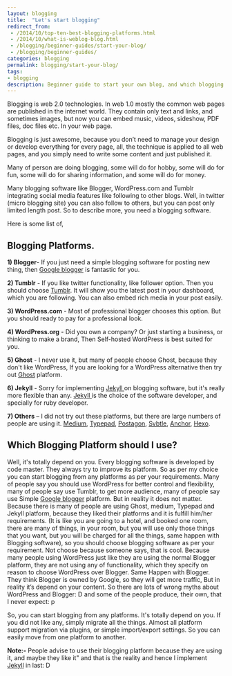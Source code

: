 ```yaml
---
layout: blogging
title:  "Let's start blogging"
redirect_from:
 - /2014/10/top-ten-best-blogging-platforms.html
 - /2014/10/what-is-weblog-blog.html
 - /blogging/beginner-guides/start-your-blog/
 - /blogging/beginner-guides/
categories: blogging
permalink: blogging/start-your-blog/
tags: 
- blogging
description: Beginner guide to start your own blog, and which blogging platform you should use.
---
```


Blogging is web 2.0 technologies. In web 1.0 mostly the common web pages are published in the internet world. They contain only text and links, and sometimes images, but now you can embed music, videos, sideshow, PDF files, doc files etc. In your web page.

Blogging is just awesome, because you don’t need to manage your design or develop everything for every page, all, the technique is applied to all web pages, and you simply need to write some content and just published it.

Many of person are doing blogging, some will do for hobby, some will do for fun, some will do for sharing information, and some will do for money.

Many blogging software like Blogger, WordPress.com and Tumblr integrating social media features like following to other blogs. Well, in twitter (micro blogging site) you can also follow to others, but you can post only limited length post. So to describe more, you need a blogging software.

Here is some list of,


## <a name="blogging-platforms"></a>Blogging Platforms. ##

**1) Blogger**- If you just need a simple blogging software for posting new thing, then <a href="https://blogger.com" target="_blank" rel="nofollow"> Google blogger</a> is fantastic for you.

**2) Tumblr** - If you like twitter functionality, like follower option. Then you should choose <a href="http://tumblr.com" rel="nofollow" target="_blank">Tumblr</a>. It will show you the latest post in your dashboard, which you are following. You can also embed rich media in your post easily.

**3) WordPress.com** - Most of professional blogger chooses this option. But you should ready to pay for a professional look.

**4) WordPress.org** - Did you own a company? Or just starting a business, or thinking to make a brand, Then Self-hosted WordPress is best suited for you.

**5) Ghost** - I never use it, but many of people choose Ghost, because they don't like WordPress, If you are looking for a WordPress alternative then try out <a href="https://ghost.org" rel="nofollow" target="_blank">Ghost</a> platform.

**6) Jekyll** - Sorry for implementing <a href="http://jekyllrb.com" rel="nofollow" target="_blank">Jekyll </a> on blogging software, but it's really more flexible than any. <a href="/jekyll/beginner/jekyll-vs-wordpress/" target="_blank">Jekyll </a> is the choice of the software developer, and specially for ruby developer.

**7) Others** – I did not try out these platforms, but there are large numbers of people are using it. 
<a href="https://medium.com/" rel="nofollow" target="_blank">Medium</a>, 
<a href="http://www.typepad.com/" rel="nofollow" target="_blank">Typepad</a>,
<a href="https://www.postagon.com" rel="nofollow" target="_blank"> Postagon</a>, <a href="https://svbtle.com/" rel="nofollow" target="_blank">Svbtle</a>, 
<a href="http://anchorcms.com/" rel="nofollow" target="_blank">Anchor</a>, 
<a href="https://hexo.io/" rel="nofollow" target="_blank">Hexo</a>.


## Which Blogging Platform should I use? ##
Well, it's totally depend on you. Every blogging software is developed by code master. They always try to improve its platform. So as per my choice you can start blogging from any platforms as per your requirements. Many of people say you should use WordPress for better control and flexibility, many of people say use Tumblr, to get more audience, many of people say use Simple <a href="/blogger/">Google blogger</a> platform. But in reality it does not matter. Because there is many of people are using Ghost, medium, Typepad and Jekyll platform, because they liked their platforms and it is fulfill him/her requirements. (It is like you are going to a hotel, and booked one room, there are many of things, in your room, but you will use only those things that you want, but you will be charged for all the things, same happen with Blogging software), so you should choose blogging software as per your requirement. Not choose because someone says, that is cool. Because many people using WordPress just like they are using the normal Blogger platform, they are not using any of functionality, which they specify on reason to choose WordPress over Blogger. Same Happen with Blogger. They think Blogger is owned by Google, so they will get more traffic, But in reality it’s depend on your content. So there are lots of wrong myths about WordPress and Blogger: D and some of the people produce, their own, that I never expect: p

So, you can start blogging from any platforms. It's totally depend on you. If you did not like any, simply migrate all the things. Almost all platform support migration via plugins, or simple import/export settings. So you can easily move from one platform to another.

**Note:-**  People advise to use their blogging platform because they are using it, and maybe they like it" and that is the reality and hence I implement <a href="/jekyll/">Jekyll</a> in last: D 